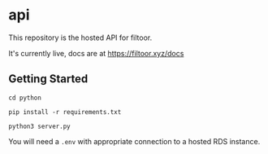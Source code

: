 # api

This repository is the hosted API for filtoor.

It's currently live, docs are at https://filtoor.xyz/docs

## Getting Started

`cd python`

`pip install -r requirements.txt`

`python3 server.py`

You will need a `.env` with appropriate connection to a hosted RDS instance.
